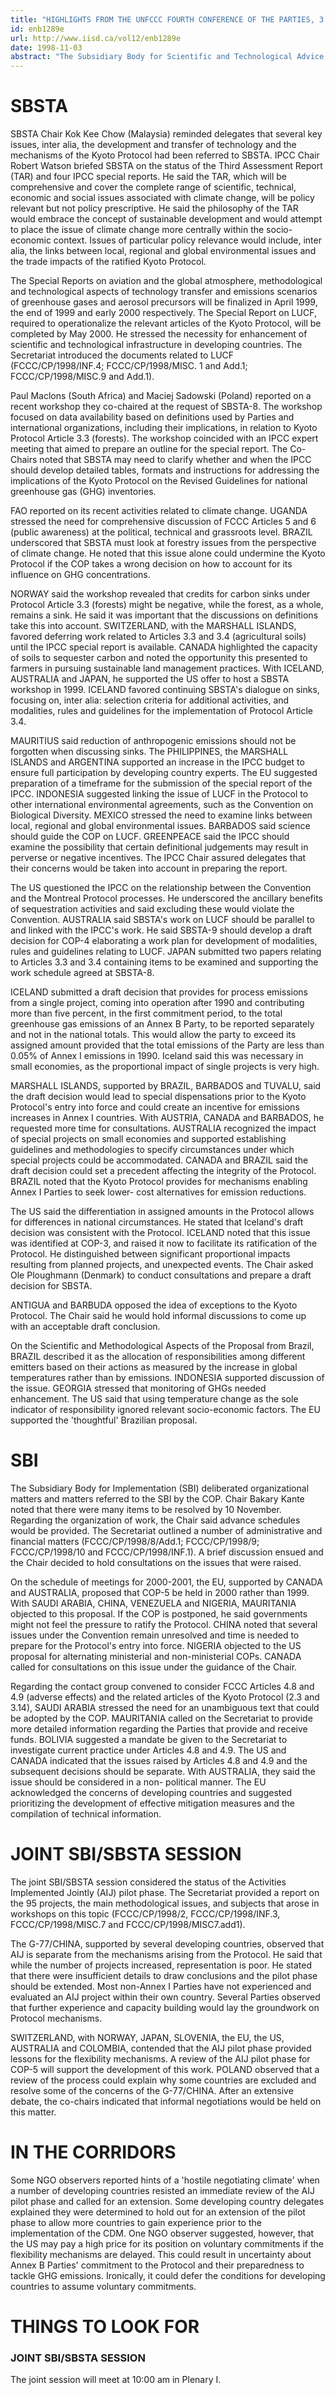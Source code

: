 ```yaml
---
title: "HIGHLIGHTS FROM THE UNFCCC FOURTH CONFERENCE OF THE PARTIES, 3 NOVEMBER 1998"
id: enb1289e
url: http://www.iisd.ca/vol12/enb1289e
date: 1998-11-03
abstract: "The Subsidiary Body for Scientific and Technological Advice  (SBSTA) discussed matters related to land-use change and  forestry (LUCF) and considered a draft decision on single  projects. The Subsidiary Body for Implementation (SBI)  deliberated organizational matters and convened a contact group  on implementation of Articles 4.8 and 4.9 of the Convention  (decision 3/CP.3 and Articles 2.3 and 3.14 of the Kyoto  Protocol). A joint SBSTA/SBI focused on, inter alia, matters  related to the Kyoto Protocol's flexibility mechanisms."
---
```


# SBSTA

SBSTA Chair Kok Kee Chow (Malaysia) reminded delegates that  several key issues, inter alia, the development and transfer of  technology and the mechanisms of the Kyoto Protocol had been  referred to SBSTA. IPCC Chair Robert Watson briefed SBSTA on the  status of the Third Assessment Report (TAR) and four IPCC  special reports. He said the TAR, which will be comprehensive  and cover the complete range of scientific, technical, economic  and social issues associated with climate change, will be policy  relevant but not policy prescriptive. He said the philosophy of  the TAR would embrace the concept of sustainable development and  would attempt to place the issue of climate change more  centrally within the socio-economic context. Issues of  particular policy relevance would include, inter alia, the links  between local, regional and global environmental issues and the  trade impacts of the ratified Kyoto Protocol.

The Special Reports on aviation and the global atmosphere,  methodological and technological aspects of technology transfer  and emissions scenarios of greenhouse gases and aerosol  precursors will be finalized in April 1999, the end of 1999 and  early 2000 respectively. The Special Report on LUCF, required to  operationalize the relevant articles of the Kyoto Protocol, will  be completed by May 2000. He stressed the necessity for  enhancement of scientific and technological infrastructure in  developing countries. The Secretariat introduced the documents  related to LUCF (FCCC/CP/1998/INF.4; FCCC/CP/1998/MISC. 1 and  Add.1; FCCC/CP/1998/MISC.9 and Add.1).

Paul Maclons (South Africa) and Maciej Sadowski (Poland)  reported on a recent workshop they co-chaired at the request of  SBSTA-8. The workshop focused on data availability based on  definitions used by Parties and international organizations,  including their implications, in relation to Kyoto Protocol  Article 3.3 (forests). The workshop coincided with an IPCC  expert meeting that aimed to prepare an outline for the special  report. The Co-Chairs noted that SBSTA may need to clarify  whether and when the IPCC should develop detailed tables,  formats and instructions for addressing the implications of the  Kyoto Protocol on the Revised Guidelines for national greenhouse  gas (GHG) inventories.

FAO reported on its recent activities related to climate change.  UGANDA stressed the need for comprehensive discussion of FCCC  Articles 5 and 6 (public awareness) at the political, technical  and grassroots level. BRAZIL underscored that SBSTA must look at  forestry issues from the perspective of climate change. He noted  that this issue alone could undermine the Kyoto Protocol if the  COP takes a wrong decision on how to account for its influence  on GHG concentrations.

NORWAY said the workshop revealed that credits for carbon sinks  under Protocol Article 3.3 (forests) might be negative, while  the forest, as a whole, remains a sink. He said it was important  that the discussions on definitions take this into account.  SWITZERLAND, with the MARSHALL ISLANDS, favored deferring work  related to Articles 3.3 and 3.4 (agricultural soils) until the  IPCC special report is available. CANADA highlighted the  capacity of soils to sequester carbon and noted the opportunity  this presented to farmers in pursuing sustainable land  management practices. With ICELAND, AUSTRALIA and JAPAN, he  supported the US offer to host a SBSTA workshop in 1999. ICELAND  favored continuing SBSTA's dialogue on sinks, focusing on, inter  alia: selection criteria for additional activities, and  modalities, rules and guidelines for the implementation of  Protocol Article 3.4.

MAURITIUS said reduction of anthropogenic emissions should not  be forgotten when discussing sinks. The PHILIPPINES, the  MARSHALL ISLANDS and ARGENTINA supported an increase in the IPCC  budget to ensure full participation by developing country  experts. The EU suggested preparation of a timeframe for the  submission of the special report of the IPCC. INDONESIA  suggested linking the issue of LUCF in the Protocol to other  international environmental agreements, such as the Convention  on Biological Diversity. MEXICO stressed the need to examine  links between local, regional and global environmental issues.  BARBADOS said science should guide the COP on LUCF. GREENPEACE  said the IPCC should examine the possibility that certain  definitional judgements may result in perverse or negative  incentives. The IPCC Chair assured delegates that their concerns  would be taken into account in preparing the report.

The US questioned the IPCC on the relationship between the  Convention and the Montreal Protocol processes. He underscored  the ancillary benefits of sequestration activities and said  excluding these would violate the Convention. AUSTRALIA said  SBSTA's work on LUCF should be parallel to and linked with the  IPCC's work. He said SBSTA-9 should develop a draft decision for  COP-4 elaborating a work plan for development of modalities,  rules and guidelines relating to LUCF. JAPAN submitted two  papers relating to Articles 3.3 and 3.4 containing items to be  examined and supporting the work schedule agreed at SBSTA-8.

ICELAND submitted a draft decision that provides for process  emissions from a single project, coming into operation after  1990 and contributing more than five percent, in the first  commitment period, to the total greenhouse gas emissions of an  Annex B Party, to be reported separately and not in the national  totals. This would allow the party to exceed its assigned amount  provided that the total emissions of the Party are less than  0.05% of Annex I emissions in 1990. Iceland said this was  necessary in small economies, as the proportional impact of  single projects is very high.

MARSHALL ISLANDS, supported by BRAZIL, BARBADOS and TUVALU, said  the draft decision would lead to special dispensations prior to  the Kyoto Protocol's entry into force and could create an  incentive for emissions increases in Annex I countries. With  AUSTRIA, CANADA and BARBADOS, he requested more time for  consultations. AUSTRALIA recognized the impact of special  projects on small economies and supported establishing  guidelines and methodologies to specify circumstances under  which special projects could be accommodated. CANADA and BRAZIL  said the draft decision could set a precedent affecting the  integrity of the Protocol. BRAZIL noted that the Kyoto Protocol  provides for mechanisms enabling Annex I Parties to seek lower- cost alternatives for emission reductions.

The US said the differentiation in assigned amounts in the  Protocol allows for differences in national circumstances. He  stated that Iceland's draft decision was consistent with the  Protocol. ICELAND noted that this issue was identified at COP-3,  and raised it now to facilitate its ratification of the  Protocol. He distinguished between significant proportional  impacts resulting from planned projects, and unexpected events.  The Chair asked Ole Ploughmann (Denmark) to conduct  consultations and prepare a draft decision for SBSTA.

ANTIGUA and BARBUDA opposed the idea of exceptions to the Kyoto  Protocol. The Chair said he would hold informal discussions to  come up with an acceptable draft conclusion.

On the Scientific and Methodological Aspects of the Proposal  from Brazil, BRAZIL described it as the allocation of  responsibilities among different emitters based on their actions  as measured by the increase in global temperatures rather than  by emissions. INDONESIA supported discussion of the issue.  GEORGIA stressed that monitoring of GHGs needed enhancement. The  US said that using temperature change as the sole indicator of  responsibility ignored relevant socio-economic factors. The EU  supported the 'thoughtful' Brazilian proposal.

# SBI

The Subsidiary Body for Implementation (SBI) deliberated  organizational matters and matters referred to the SBI by the  COP. Chair Bakary Kante noted that there were many items to be  resolved by 10 November. Regarding the organization of work, the  Chair said advance schedules would be provided. The Secretariat  outlined a number of administrative and financial matters  (FCCC/CP/1998/8/Add.1; FCCC/CP/1998/9; FCCC/CP/1998/10 and  FCCC/CP/1998/INF.1). A brief discussion ensued and the Chair  decided to hold consultations on the issues that were raised.

On the schedule of meetings for 2000-2001, the EU, supported by  CANADA and AUSTRALIA, proposed that COP-5 be held in 2000 rather  than 1999. With SAUDI ARABIA, CHINA, VENEZUELA and NIGERIA,  MAURITANIA objected to this proposal. If the COP is postponed,  he said governments might not feel the pressure to ratify the  Protocol. CHINA noted that several issues under the Convention  remain unresolved and time is needed to prepare for the  Protocol's entry into force. NIGERIA objected to the US proposal  for alternating ministerial and non-ministerial COPs. CANADA  called for consultations on this issue under the guidance of the  Chair.

Regarding the contact group convened to consider FCCC Articles  4.8 and 4.9 (adverse effects) and the related articles of the  Kyoto Protocol (2.3 and 3.14), SAUDI ARABIA stressed the need  for an unambiguous text that could be adopted by the COP.  MAURITANIA called on the Secretariat to provide more detailed  information regarding the Parties that provide and receive  funds. BOLIVIA suggested a mandate be given to the Secretariat  to investigate current practice under Articles 4.8 and 4.9. The  US and CANADA indicated that the issues raised by Articles 4.8  and 4.9 and the subsequent decisions should be separate. With  AUSTRALIA, they said the issue should be considered in a non- political manner. The EU acknowledged the concerns of developing  countries and suggested prioritizing the development of  effective mitigation measures and the compilation of technical  information.

# JOINT SBI/SBSTA SESSION

The joint SBI/SBSTA session considered the status of the  Activities Implemented Jointly (AIJ) pilot phase. The  Secretariat provided a report on the 95 projects, the main  methodological issues, and subjects that arose in workshops on  this topic (FCCC/CP/1998/2, FCCC/CP/1998/INF.3,  FCCC/CP/1998/MISC.7 and FCCC/CP/1998/MISC7.add1).

The G-77/CHINA, supported by several developing countries,  observed that AIJ is separate from the mechanisms arising from  the Protocol. He said that while the number of projects  increased, representation is poor. He stated that there were  insufficient details to draw conclusions and the pilot phase  should be extended. Most non-Annex I Parties have not  experienced and evaluated an AIJ project within their own  country. Several Parties observed that further experience and  capacity building would lay the groundwork on Protocol  mechanisms.

SWITZERLAND, with NORWAY, JAPAN, SLOVENIA, the EU, the US,  AUSTRALIA and COLOMBIA, contended that the AIJ pilot phase  provided lessons for the flexibility mechanisms. A review of the  AIJ pilot phase for COP-5 will support the development of this  work. POLAND observed that a review of the process could explain  why some countries are excluded and resolve some of the concerns  of the G-77/CHINA. After an extensive debate, the co-chairs  indicated that informal negotiations would be held on this  matter.

# IN THE CORRIDORS

Some NGO observers reported hints of a 'hostile negotiating  climate' when a number of developing countries resisted an  immediate review of the AIJ pilot phase and called for an  extension. Some developing country delegates explained they were  determined to hold out for an extension of the pilot phase to  allow more countries to gain experience prior to the  implementation of the CDM. One NGO observer suggested, however,  that the US may pay a high price for its position on voluntary  commitments if the flexibility mechanisms are delayed. This  could result in uncertainty about Annex B Parties' commitment to  the Protocol and their preparedness to tackle GHG emissions.  Ironically, it could defer the conditions for developing  countries to assume voluntary commitments.

# THINGS TO LOOK FOR

### JOINT SBI/SBSTA SESSION

The joint session will meet at 10:00 am  in Plenary I.